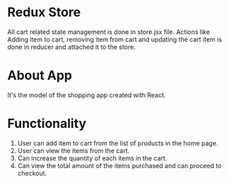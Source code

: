 # Redux Store
All cart related state management is done in store.jsx file.
Actions like Adding item to cart, removing item from cart and updating the cart item is done in reducer and attached it to the store.

# About App
It's the model of the shopping app created with React.

# Functionality
1. User can add item to cart from the list of products in the home page.
2. User can view the items from the cart.
3. Can increase the quantity of each items in the cart.
4. Can view the total amount of the items purchased and can proceed to checkout.